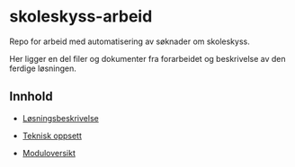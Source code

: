 # skoleskyss-arbeid
Repo for arbeid med automatisering av søknader om skoleskyss.

Her ligger en del filer og dokumenter fra forarbeidet og beskrivelse av den ferdige løsningen.

## Innhold

- [Løsningsbeskrivelse](beskrivelse/losning.md)

- [Teknisk oppsett](beskrivelse/oppsett.md)

- [Moduloversikt](beskrivelse/moduler.md)